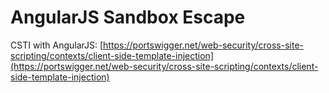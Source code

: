# AngularJS Sandbox Escape

CSTI with AngularJS: [https://portswigger.net/web-security/cross-site-scripting/contexts/client-side-template-injection](https://portswigger.net/web-security/cross-site-scripting/contexts/client-side-template-injection)
